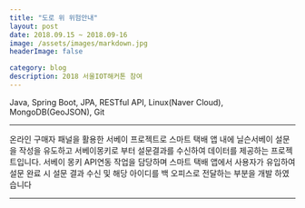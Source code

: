 ```yaml
---
title: "도로 위 위험안내"
layout: post
date: 2018.09.15 ~ 2018.09-16
image: /assets/images/markdown.jpg
headerImage: false

category: blog
description: 2018 서울IOT해커톤 참여
---
```


Java, Spring Boot, JPA, RESTful API, Linux(Naver Cloud), MongoDB(GeoJSON), Git

---


온라인 구매자 패널을 활용한 서베이 프로젝트로 스마트 택배 앱 내에 닐슨서베이 설문을 작성을 유도하고 서베이몽키로 부터 설문결과를 수신하여 데이터를 제공하는 프로젝트입니다.
서베이 몽키 API연동 작업을 담당하며 스마트 택배 앱에서 사용자가 유입하여 설문 완료 시 설문 결과 수신 및 해당 아이디를 백 오피스로 전달하는 부분을 개발 하였습니다

---
